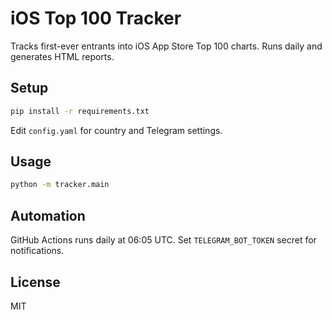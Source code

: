 # iOS Top 100 Tracker

Tracks first-ever entrants into iOS App Store Top 100 charts. Runs daily and generates HTML reports.

## Setup

```bash
pip install -r requirements.txt
```

Edit `config.yaml` for country and Telegram settings.

## Usage

```bash
python -m tracker.main
```

## Automation

GitHub Actions runs daily at 06:05 UTC. Set `TELEGRAM_BOT_TOKEN` secret for notifications.

## License

MIT
